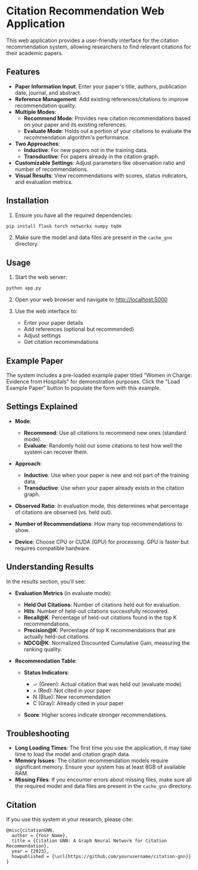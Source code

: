 # Citation Recommendation Web Application

This web application provides a user-friendly interface for the citation recommendation system, allowing researchers to find relevant citations for their academic papers.

## Features

- **Paper Information Input**: Enter your paper's title, authors, publication date, journal, and abstract.
- **Reference Management**: Add existing references/citations to improve recommendation quality.
- **Multiple Modes**:
  - **Recommend Mode**: Provides new citation recommendations based on your paper and its existing references.
  - **Evaluate Mode**: Holds out a portion of your citations to evaluate the recommendation algorithm's performance.
- **Two Approaches**:
  - **Inductive**: For new papers not in the training data.
  - **Transductive**: For papers already in the citation graph.
- **Customizable Settings**: Adjust parameters like observation ratio and number of recommendations.
- **Visual Results**: View recommendations with scores, status indicators, and evaluation metrics.

## Installation

1. Ensure you have all the required dependencies:
```bash
pip install flask torch networkx numpy tqdm
```

2. Make sure the model and data files are present in the `cache_gnn` directory.

## Usage

1. Start the web server:
```bash
python app.py
```

2. Open your web browser and navigate to [http://localhost:5000](http://localhost:5000)

3. Use the web interface to:
   - Enter your paper details
   - Add references (optional but recommended)
   - Adjust settings
   - Get citation recommendations

## Example Paper

The system includes a pre-loaded example paper titled "Women in Charge: Evidence from Hospitals" for demonstration purposes. Click the "Load Example Paper" button to populate the form with this example.

## Settings Explained

- **Mode**:
  - **Recommend**: Use all citations to recommend new ones (standard mode).
  - **Evaluate**: Randomly hold out some citations to test how well the system can recover them.

- **Approach**:
  - **Inductive**: Use when your paper is new and not part of the training data.
  - **Transductive**: Use when your paper already exists in the citation graph.

- **Observed Ratio**: In evaluation mode, this determines what percentage of citations are observed (vs. held out).

- **Number of Recommendations**: How many top recommendations to show.

- **Device**: Choose CPU or CUDA (GPU) for processing. GPU is faster but requires compatible hardware.

## Understanding Results

In the results section, you'll see:

- **Evaluation Metrics** (in evaluate mode):
  - **Held Out Citations**: Number of citations held out for evaluation.
  - **Hits**: Number of held-out citations successfully recovered.
  - **Recall@K**: Percentage of held-out citations found in the top K recommendations.
  - **Precision@K**: Percentage of top K recommendations that are actually held-out citations.
  - **NDCG@K**: Normalized Discounted Cumulative Gain, measuring the ranking quality.

- **Recommendation Table**:
  - **Status Indicators**:
    - ✓ (Green): Actual citation that was held out (evaluate mode)
    - × (Red): Not cited in your paper
    - N (Blue): New recommendation
    - C (Gray): Already cited in your paper

  - **Score**: Higher scores indicate stronger recommendations.

## Troubleshooting

- **Long Loading Times**: The first time you use the application, it may take time to load the model and citation graph data.
- **Memory Issues**: The citation recommendation models require significant memory. Ensure your system has at least 8GB of available RAM.
- **Missing Files**: If you encounter errors about missing files, make sure all the required model and data files are present in the `cache_gnn` directory.

## Citation

If you use this system in your research, please cite:

```
@misc{citationGNN,
  author = {Your Name},
  title = {Citation GNN: A Graph Neural Network for Citation Recommendation},
  year = {2023},
  howpublished = {\url{https://github.com/yourusername/citation-gnn}}
}
``` 
